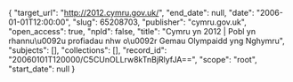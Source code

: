 {
  "target_url": "http://2012.cymru.gov.uk/", 
  "end_date": null, 
  "date": "2006-01-01T12:00:00", 
  "slug": 65208703, 
  "publisher": "cymru.gov.uk", 
  "open_access": true, 
  "npld": false, 
  "title": "Cymru yn 2012 | Pobl yn rhannu\u0092u profiadau nhw o\u0092r Gemau Olympaidd yng Nghymru", 
  "subjects": [], 
  "collections": [], 
  "record_id": "20060101T120000/C5CUnOLLrw8kTnBjRlyfJA==", 
  "scope": "root", 
  "start_date": null
}

